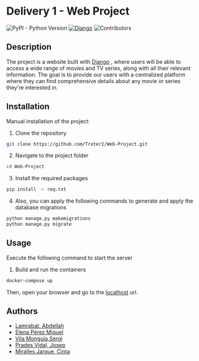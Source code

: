# Delivery 1 - Web Project

![PyPI - Python Version](https://img.shields.io/pypi/pyversions/django?style=plastic)
[![Django](https://img.shields.io/badge/django-5.0.3-green.svg?style=plastic)](https://djangoproject.com)
![Contributors](https://img.shields.io/badge/contributors-6-g?style=plastic)

## Description

The project is a website built with [Django](https://www.djangoproject.com/) , where users will be able to access a wide range of movies and TV series, along with all their relevant information. 
The goal is to provide our users with a centralized platform where they can find comprehensive details about any movie or series they're interested in.

## Installation

Manual installation of the project:

1. Clone the repository

```bash
git clone https://github.com/Troter2/Web-Project.git
```

2. Navigate to the project folder

```bash
cd Web-Project
```

3. Install the required packages

```bash
pip install -r req.txt
```
4. Also, you can apply the following commands to generate and apply the database migrations
```bash
python manage.py makemigrations
python manage.py migrate
```
## Usage

Execute the following command to start the server

1. Build and run the containers
```bash
docker-compose up
```

Then, open your browser and go to the [localhost](http://127.0.0.1:8000/) url.


## Authors
- [Lamrabat, Abdellah](https://github.com/AbdeDevs)
- [Elena Pérez,Miquel](https://github.com/Miquel538)
- [Vila Monguia,Sergi](https://github.com/Troter2)
- [Prades Vidal, Josep](https://github.com/jus25)
- [Miralles Jarque, Cinta](https://github.com/atnic15)
